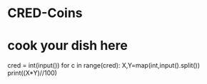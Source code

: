 # CRED-Coins
# cook your dish here
cred = int(input())
for c in range(cred):
  X,Y=map(int,input().split())
  print((X*Y)//100)
